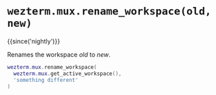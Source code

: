 # `wezterm.mux.rename_workspace(old, new)`

{{since('nightly')}}

Renames the workspace *old* to *new*.

```lua
wezterm.mux.rename_workspace(
  wezterm.mux.get_active_workspace(),
  'something different'
)
```
